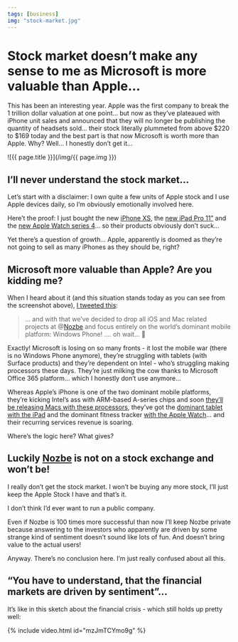 ```yaml
---
tags: [business]
img: "stock-market.jpg"
---
```


# Stock market doesn’t make any sense to me as Microsoft is more valuable than Apple...

This has been an interesting year. Apple was the first company to break the 1 trillion dollar valuation at one point... but now as they’ve plateaued with iPhone unit sales and announced that they will no longer be publishing the quantity of headsets sold... their stock literally plummeted from above $220 to $169 today and the best part is that now Microsoft is worth more than Apple. Why? Well... I honestly don’t get it...
 
<!--More-->

![{{ page.title }}](/img/{{ page.img }})

## I’ll never understand the stock market...

Let’s start with a disclaimer: I own quite a few units of Apple stock and I use Apple devices daily, so I’m obviously emotionally involved here.

Here’t the proof: I just bought the new [iPhone XS](https://sliwinski.com/newdevice), the [new iPad Pro 11”](https://sliwinski.com/ipadretro) and the [new Apple Watch series 4](https://sliwinski.com/watch4)... so their products obviously don’t suck...

Yet there’s a question of growth... Apple, apparently is doomed as they’re not going to sell as many iPhones as they should be, right?

## Microsoft more valuable than Apple? Are you kidding me?

When I heard about it (and this situation stands today as you can see from the screenshot above), [I tweeted this](https://twitter.com/MSliwinski/status/1069007612555997184):

> … and with that we’ve decided to drop all iOS and Mac related projects at @[Nozbe](https://nozbe.com/) and focus entirely on the world’s dominant mobile platform:
> Windows Phone!
> …. oh wait… 🤔

Exactly! Microsoft is losing on so many fronts - it lost the mobile war (there is no Windows Phone anymore), they’re struggling with tablets (with Surface products) and they’re dependent on Intel - who’s struggling making processors these days. They’re just milking the cow thanks to Microsoft Office 365 platform... which I honestly don’t use anymore...

Whereas Apple’s iPhone is one of the two dominant mobile platforms, they’re kicking Intel’s ass with ARM-based A-series chips and soon [they’ll be releasing Macs with these processors](/podcast-154), they’ve got the [dominant tablet with the iPad](/ipadonly) and the dominant fitness tracker [with the Apple Watch](/applewatch/)... and their recurring services revenue is soaring.

Where’s the logic here? What gives?

## Luckily [Nozbe](https://nozbe.com) is not on a stock exchange and won’t be!

I really don’t get the stock market. I won’t be buying any more stock, I’ll just keep the Apple Stock I have and that’s it.

I don’t think I’d ever want to run a public company.

Even if Nozbe is 100 times more successful than now I’ll keep Nozbe private because answering to the investors who apparently are driven by some strange kind of sentiment doesn’t sound like lots of fun. And doesn’t bring value to the actual users!

Anyway. There’s no conclusion here. I’m just really confused about all this.

## “You have to understand, that the financial markets are driven by sentiment”...

It’s like in this sketch about the financial crisis - which still holds up pretty well:

{% include video.html id="mzJmTCYmo9g" %}


[n]: https://nozbe.com/?a=mike
[p]: /podcast